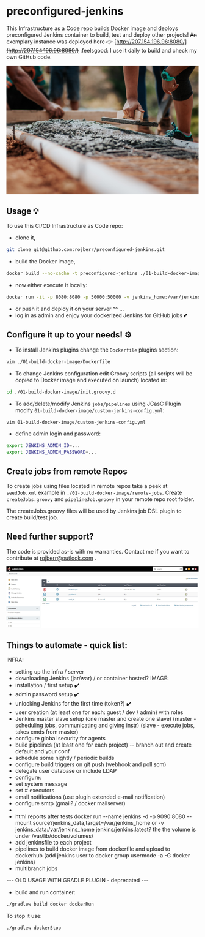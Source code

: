 # preconfigured-jenkins

This Infrastructure as a Code repo builds Docker image and deploys preconfigured Jenkins container to build, test and deploy other projects!
~~An exemplary instance was deployed here :point_right: [http://207.154.196.96:8080/](http://207.154.196.96:8080/)~~ :feelsgood:
I use it daily to build and check my own GitHub code.

![Selective Photography Cement by Rodolfo Quiros](./04-assets-img/readme-img.jpg)

## Usage 💡

To use this CI/CD Infrastructure as Code repo:
- clone it,
```bash
git clone git@github.com:rojberr/preconfigured-jenkins.git
```
- build the Docker image,
```bash
docker build --no-cache -t preconfigured-jenkins ./01-build-docker-image
```
- now either execute it locally:
```bash
docker run -it -p 8080:8080 -p 50000:50000 -v jenkins_home:/var/jenkins_home --name preconfigured-jenkins preconfigured-jenkins
```
- or push it and deploy it on your server ^^ ...
- log in as admin and enjoy your dockerized Jenkins for GitHub jobs 💕

## Configure it up to your needs! ⚙️
- To install Jenkins plugins change the `Dockerfile` plugins section:
```bash
vim ./01-build-docker-image/Dockerfile
```
- To change Jenkins configuration edit Groovy scripts (all scripts will be copied to Docker image and executed on launch) located in:
```bash
cd ./01-build-docker-image/init.groovy.d
```
- To add/delete/modify Jenkins `jobs/pipelines` using JCasC Plugin modify `01-build-docker-image/custom-jenkins-config.yml`:
```bash
vim 01-build-docker-image/custom-jenkins-config.yml
```
- define admin login and password:
```bash
export JENKINS_ADMIN_ID=...
export JENKINS_ADMIN_PASSWORD=...
```

## Create jobs from remote Repos
To create jobs using files located in remote repos take a peek at `seedJob.xml` example in `./01-build-docker-image/remote-jobs`. Create `createJobs.groovy` and `pipelineJob.groovy` in your remote repo root folder.

The createJobs.groovy files will be used by Jenkins job DSL plugin to create build/test job.

## Need further support?

The code is provided as-is with no warranties.
Contact me if you want to contribute at rojberr@outlook.com .

![Jenkins Screenshot](./04-assets-img/jenkins-example.jpg)

## Things to automate - quick list:
INFRA:
- setting up the infra / server
- downloading Jenkins (jar/war) / or container hosted?
IMAGE:
- installation / first setup ✔️
- admin password setup ✔️
- unlocking Jenkins for the first time (token?) ✔️
- user creation (at least one for each: guest / dev / admin) with roles
- Jenkins master slave setup (one master and create one slave)
  (master - scheduling jobs, communicating and giving instr)
  (slave - execute jobs, takes cmds from master)
- configure global security for agents
- build pipelines (at least one for each project) -- branch out and create default and your conf
- schedule some nightly / periodic builds
- configure build triggers on git push
  (webhook and poll scm)
- delegate user database or include LDAP
- configure:
- set system message
- set # executors
- email notifications (use plugin extended e-mail notification)
- configure smtp (gmail? / docker mailserver)
-
- html reports after tests
docker run --name jenkins -d -p 9090:8080 --mount source?jenkins_data,target=/var/jenkins_home
or -v jenkins_data:/var/jenkins_home jenkins/jenkins:latest?
the the volume is under /var/lib/docker/volumes/
- add jenkinsfile to each project
- pipelines to build docker image from dockerfile and upload to dockerhub
  (add jenkins user to docker group usermode -a -G docker jenkins)
- multibranch jobs


--- OLD USAGE WITH GRADLE PLUGIN - deprecated ---
- build and run container:
```bash
./gradlew build docker dockerRun
```
To stop it use:
```bash
./gradlew dockerStop
```
